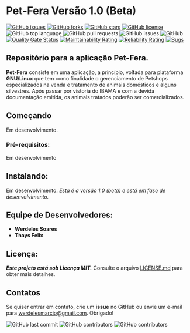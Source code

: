 # Pet-Fera Versão 1.0 (Beta)

[![GitHub issues](https://img.shields.io/github/issues/werdelesmarcio/ProjetoIMD_2.0)](https://github.com/werdelesmarcio/ProjetoIMD_2.0/issues)  [![GitHub forks](https://img.shields.io/github/forks/werdelesmarcio/ProjetoIMD_2.0)](https://github.com/werdelesmarcio/ProjetoIMD_2.0/network)  [![GitHub stars](https://img.shields.io/github/stars/werdelesmarcio/ProjetoIMD_2.0)](https://github.com/werdelesmarcio/ProjetoIMD_2.0/stargazers)  [![GitHub license](https://img.shields.io/github/license/werdelesmarcio/ProjetoIMD_2.0)](https://github.com/werdelesmarcio/ProjetoIMD_2.0/blob/main/LICENSE)  ![GitHub top language](https://img.shields.io/github/languages/top/werdelesmarcio/ProjetoIMD_2.0)  ![GitHub pull requests](https://img.shields.io/github/issues-pr/werdelesmarcio/ProjetoIMD_2.0)  ![GitHub issues](https://img.shields.io/github/issues/werdelesmarcio/ProjetoIMD_2.0)  ![GitHub](https://img.shields.io/github/license/werdelesmarcio/ProjetoIMD_2.0)  [![Quality Gate Status](https://sonarcloud.io/api/project_badges/measure?project=werdelesmarcio_ProjetoIMD_2.0&metric=alert_status)](https://sonarcloud.io/dashboard?id=werdelesmarcio_ProjetoIMD_2.0)  [![Maintainability Rating](https://sonarcloud.io/api/project_badges/measure?project=werdelesmarcio_ProjetoIMD_2.0&metric=sqale_rating)](https://sonarcloud.io/dashboard?id=werdelesmarcio_ProjetoIMD_2.0)  [![Reliability Rating](https://sonarcloud.io/api/project_badges/measure?project=werdelesmarcio_ProjetoIMD_2.0&metric=reliability_rating)](https://sonarcloud.io/dashboard?id=werdelesmarcio_ProjetoIMD_2.0)  [![Bugs](https://sonarcloud.io/api/project_badges/measure?project=werdelesmarcio_ProjetoIMD_2.0&metric=bugs)](https://sonarcloud.io/dashboard?id=werdelesmarcio_ProjetoIMD_2.0)

## Repositório para a aplicação Pet-Fera.

**Pet-Fera** consiste em uma aplicação, a princípio, voltada para plataforma **GNU/Linux** que tem como finalidade o gerenciamento de Petshops especializados na venda e tratamento de animais domésticos e alguns silvestres. Após passar por vistoria do IBAMA e com a devida documentação emitida, os animais tratados poderão ser comercializados. 

## Começando
Em desenvolvimento.

### Pré-requisitos:
Em desenvolvimento

## Instalando:
Em desenvolvimento.
_Esta é a versão 1.0 (beta) e está em fase de desenvolvimento._

## Equipe de Desenvolvedores:
* **Werdeles Soares**
* **Thays Felix**

## Licença: 
***Este projeto está sob Licença MIT.***
Consulte o arquivo [LICENSE.md](https://github.com/werdelesmarcio/ProjetoIMD_2.0/blob/main/LICENSE) para obter mais detalhes.

## Contatos
Se quiser entrar em contato, crie um **issue** no GitHub ou envie um e-mail para werdelesmarcio@gmail.com. Obrigado!


<img alt="GitHub last commit" src="https://img.shields.io/github/last-commit/werdelesmarcio/ProjetoIMD_2.0?style=for-the-badge">  <img alt="GitHub contributors" src="https://img.shields.io/github/contributors/werdelesmarcio/ProjetoIMD_2.0?style=for-the-badge">  <img alt="GitHub contributors" src="https://img.shields.io/github/repo-size/werdelesmarcio/ProjetoIMD_2.0?label=REPOSIT%C3%93RIO&logo=GITHUB&style=for-the-badge">
